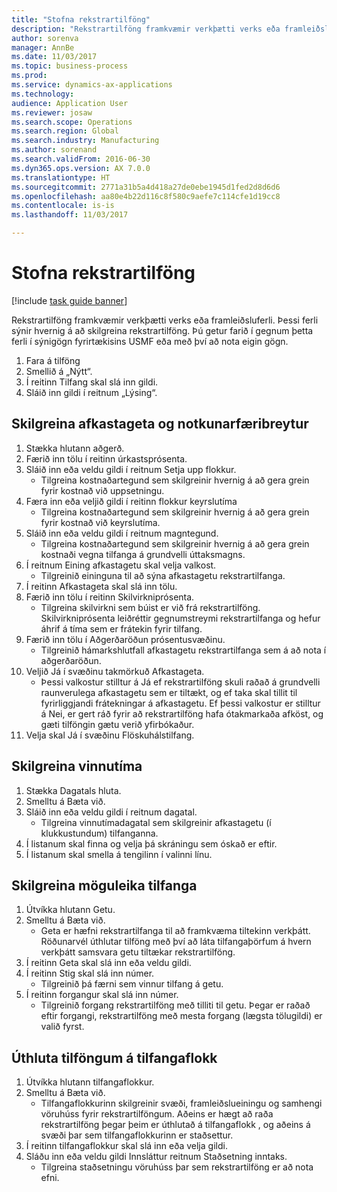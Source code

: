 ```yaml
--- 
title: "Stofna rekstrartilföng"
description: "Rekstrartilföng framkvæmir verkþætti verks eða framleiðsluferli."
author: sorenva
manager: AnnBe
ms.date: 11/03/2017
ms.topic: business-process
ms.prod: 
ms.service: dynamics-ax-applications
ms.technology: 
audience: Application User
ms.reviewer: josaw
ms.search.scope: Operations
ms.search.region: Global
ms.search.industry: Manufacturing
ms.author: sorenand
ms.search.validFrom: 2016-06-30
ms.dyn365.ops.version: AX 7.0.0
ms.translationtype: HT
ms.sourcegitcommit: 2771a31b5a4d418a27de0ebe1945d1fed2d8d6d6
ms.openlocfilehash: aa80e4b22d116c8f580c9aefe7c114cfe1d19cc8
ms.contentlocale: is-is
ms.lasthandoff: 11/03/2017

---
```

# <a name="create-an-operations-resource"></a>Stofna rekstrartilföng

[!include [task guide banner](../../includes/task-guide-banner.md)]

Rekstrartilföng framkvæmir verkþætti verks eða framleiðsluferli. Þessi ferli sýnir hvernig á að skilgreina rekstrartilföng. Þú getur farið í gegnum þetta ferli í sýnigögn fyrirtækisins USMF eða með því að nota eigin gögn.

1. Fara á tilföng
2. Smellið á „Nýtt“.
3. Í reitinn Tilfang skal slá inn gildi.
4. Sláið inn gildi í reitnum „Lýsing“.

## <a name="define-capacity-and-consumption-parameters"></a>Skilgreina afkastageta og notkunarfæribreytur
1. Stækka hlutann aðgerð.
2. Færið inn tölu í reitinn úrkastsprósenta.
3. Sláið inn eða veldu gildi í reitnum Setja upp flokkur.
    * Tilgreina kostnaðartegund sem skilgreinir hvernig á að gera grein fyrir kostnað við uppsetningu.  
4. Færa inn eða veljið gildi í reitinn flokkur keyrslutíma
    * Tilgreina kostnaðartegund sem skilgreinir hvernig á að gera grein fyrir kostnað við keyrslutíma.  
5. Sláið inn eða veldu gildi í reitnum magntegund.
    * Tilgreina kostnaðartegund sem skilgreinir hvernig á að gera grein kostnaði vegna tilfanga á grundvelli úttaksmagns.  
6. Í reitnum Eining afkastagetu skal velja valkost.
    * Tilgreinið eininguna til að sýna afkastagetu rekstrartilfanga.  
7. Í reitinn Afkastageta skal slá inn tölu.
8. Færið inn tölu í reitinn Skilvirkniprósenta.
    * Tilgreina skilvirkni sem búist er við frá rekstrartilföng. Skilvirkniprósenta leiðréttir gegnumstreymi rekstrartilfanga og hefur áhrif á tíma sem er frátekin fyrir tilfang.  
9. Færið inn tölu í Aðgerðaröðun prósentusvæðinu.
    * Tilgreinið hámarkshlutfall afkastagetu rekstrartilfanga sem á að nota í aðgerðaröðun.  
10. Veljið Já í svæðinu takmörkuð Afkastageta.
    * Þessi valkostur stilltur á Já ef rekstrartilföng skuli raðað á grundvelli raunverulega afkastagetu sem er tiltækt, og ef taka skal tillit til fyrirliggjandi frátekningar á afkastagetu. Ef þessi valkostur er stilltur á Nei,  er gert ráð fyrir að rekstrartilföng hafa ótakmarkaða afköst, og gæti tilföngin gætu verið yfirbókaður.  
11. Velja skal Já í svæðinu Flöskuhálstilfang.

## <a name="define-working-times"></a>Skilgreina vinnutíma
1. Stækka Dagatals hluta.
2. Smelltu á Bæta við.
3. Sláið inn eða veldu gildi í reitnum dagatal.
    * Tilgreina vinnutímadagatal sem skilgreinir afkastagetu (í klukkustundum) tilfanganna.  
4. Í listanum skal finna og velja þá skráningu sem óskað er eftir.
5. Í listanum skal smella á tengilinn í valinni línu.

## <a name="define-resource-capabilities"></a>Skilgreina möguleika tilfanga
1. Útvíkka hlutann Getu.
2. Smelltu á Bæta við.
    * Geta er hæfni rekstrartilfanga til að framkvæma tiltekinn verkþátt. Röðunarvél úthlutar tilföng með því að láta tilfangaþörfum á hvern verkþátt samsvara getu tiltækar rekstrartilföng.  
3. Í reitinn Geta skal slá inn eða veldu gildi.
4. Í reitinn Stig skal slá inn númer.
    * Tilgreinið þá færni sem vinnur tilfang á getu.  
5. Í reitinn forgangur skal slá inn númer.
    * Tilgreinið forgang rekstrartilföng með tilliti til getu. Þegar er raðað eftir forgangi, rekstrartilföng með mesta forgang (lægsta tölugildi) er valið fyrst.  

## <a name="assign-resource-to-resource-group"></a>Úthluta tilföngum á tilfangaflokk
1. Útvíkka hlutann tilfangaflokkur.
2. Smelltu á Bæta við.
    * Tilfangaflokkurinn skilgreinir svæði, framleiðslueiningu og samhengi vöruhúss fyrir rekstrartilföngum. Aðeins er hægt að raða rekstrartilföng þegar þeim er úthlutað á tilfangaflokk , og aðeins á svæði þar sem tilfangaflokkurinn er staðsettur.  
3. Í reitinn tilfangaflokkur skal slá inn eða velja gildi.
4. Sláðu inn eða veldu gildi Innsláttur reitnum Staðsetning inntaks.
    * Tilgreina staðsetningu vöruhúss þar sem rekstrartilföng er að nota efni.  


